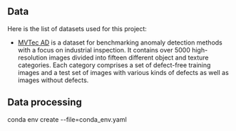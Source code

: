 ## Data

Here is the list of datasets used for this project:
- [MVTec AD](https://www.mvtec.com/company/research/datasets/mvtec-ad) is a dataset for benchmarking anomaly detection methods with a focus on industrial inspection. It contains over 5000 high-resolution images divided into fifteen different object and texture categories. Each category comprises a set of defect-free training images and a test set of images with various kinds of defects as well as images without defects.





## Data processing

conda env create --file=conda_env.yaml
